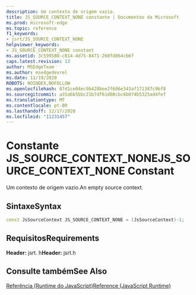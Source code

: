 ```yaml
---
description: Um contexto de origem vazio.
title: JS_SOURCE_CONTEXT_NONE constante | Documentos da Microsoft
ms.prod: microsoft-edge
ms.topic: reference
f1_keywords:
- jsrt/JS_SOURCE_CONTEXT_NONE
helpviewer_keywords:
- JS_SOURCE_CONTEXT_NONE constant
ms.assetid: 3c599580-c814-4d75-8471-260fd864cb6f
caps.latest.revision: 13
author: MSEdgeTeam
ms.author: msedgedevrel
ms.date: 11/19/2020
ROBOTS: NOINDEX,NOFOLLOW
ms.openlocfilehash: 07d1ce04ec9b428bee2f606e343af171387c9bf8
ms.sourcegitcommit: a35a6b5bbc21b7df61d08cbc6b074b5325ad4fef
ms.translationtype: MT
ms.contentlocale: pt-BR
ms.lasthandoff: 12/17/2020
ms.locfileid: "11231457"
---
```

# <span data-ttu-id="9eec1-103">Constante JS_SOURCE_CONTEXT_NONE</span><span class="sxs-lookup"><span data-stu-id="9eec1-103">JS_SOURCE_CONTEXT_NONE Constant</span></span>

<span data-ttu-id="9eec1-104">Um contexto de origem vazio.</span><span class="sxs-lookup"><span data-stu-id="9eec1-104">An empty source context.</span></span>  
  
## <span data-ttu-id="9eec1-105">Sintaxe</span><span class="sxs-lookup"><span data-stu-id="9eec1-105">Syntax</span></span>  
  
```cpp  
const JsSourceContext JS_SOURCE_CONTEXT_NONE = (JsSourceContext)-1;  
```  
  
## <span data-ttu-id="9eec1-106">Requisitos</span><span class="sxs-lookup"><span data-stu-id="9eec1-106">Requirements</span></span>  
 <span data-ttu-id="9eec1-107">**Header:** jsrt. h</span><span class="sxs-lookup"><span data-stu-id="9eec1-107">**Header:** jsrt.h</span></span>  
  
## <span data-ttu-id="9eec1-108">Consulte também</span><span class="sxs-lookup"><span data-stu-id="9eec1-108">See Also</span></span>  
 [<span data-ttu-id="9eec1-109">Referência (Runtime do JavaScript)</span><span class="sxs-lookup"><span data-stu-id="9eec1-109">Reference (JavaScript Runtime)</span></span>](../chakra-hosting/reference-javascript-runtime.md)
